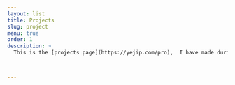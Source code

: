 ```yaml
---
layout: list
title: Projects
slug: project
menu: true
order: 1
description: >
  This is the [projects page](https://yejip.com/pro),  I have made during my university years.



---
```


